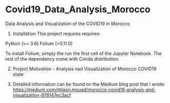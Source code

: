 # Covid19_Data_Analysis_Morocco
Data Analysis and Visualization of the COVID19 in Morocco

1. Installation
This project requires requires:

Python (>= 3.6)
Folium (=0.11.0)

To install Folium, simply the run the first cell of the Jupyter Notebook.
The rest of the dependency come with Conda distribution.

2. Project Motivation - Analysis nad Visualization of Morocco COVID19 state

3. Detailed information can be found on the Medium blog post that I wrote: https://medium.com/@lasri.mouad/morocco-covid19-analysis-and-visualization-978147ec3acf
